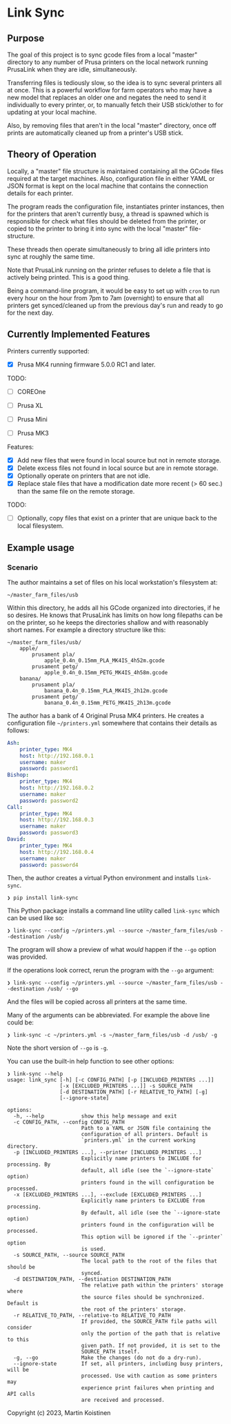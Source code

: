 # Link Sync

## Purpose

The goal of this project is to sync gcode files from a local "master" directory
to any number of Prusa printers on the local network running PrusaLink when
they are idle, simultaneously.

Transferring files is tediously slow, so the idea is to sync several printers
all at once. This is a powerful workflow for farm operators who may have a
new model that replaces an older one and negates the need to send it
individually to every printer, or, to manually fetch their USB stick/other
to for updating at your local machine.

Also, by removing files that aren't in the local "master" directory, once off
prints are automatically cleaned up from a printer's USB stick.


## Theory of Operation

Locally, a "master" file structure is maintained containing all the GCode files
required at the target machines. Also, configuration file in either YAML or
JSON format is kept on the local machine that contains the connection details
for each printer.

The program reads the configuration file, instantiates printer instances, then
for the printers that aren't currently busy, a thread is spawned which is
responsible for check what files should be deleted from the printer, or copied
to the printer to bring it into sync with the local "master" file-structure.

These threads then operate simultaneously to bring all idle printers into sync
at roughly the same time.

Note that PrusaLink running on the printer refuses to delete a file that is
actively being printed. This is a good thing.

Being a command-line program, it would be easy to set up with `cron` to run
every hour on the hour from 7pm to 7am (overnight) to ensure that all printers
get synced/cleaned up from the previous day's run and ready to go for the
next day.


## Currently Implemented Features

Printers currently supported:

- [x] Prusa MK4 running firmware 5.0.0 RC1 and later.

TODO:

- [ ] COREOne
- [ ] Prusa XL
- [ ] Prusa Mini
- [ ] Prusa MK3


Features:

- [x] Add new files that were found in local source but not in remote storage.
- [x] Delete excess files not found in local source but are in remote storage.
- [x] Optionally operate on printers that are not idle.
- [x] Replace stale files that have a modification date more recent (> 60 sec.)
      than the same file on the remote storage.

TODO:

- [ ] Optionally, copy files that exist on a printer that are unique back to
      the local filesystem.

## Example usage

### Scenario

The author maintains a set of files on his local workstation's filesystem at:

    ~/master_farm_files/usb

Within this directory, he adds all his GCode organized into directories, if
he so desires. He knows that PrusaLink has limits on how long filepaths can be
on the printer, so he keeps the directories shallow and with reasonably short
names. For example a directory structure like this:

    ~/master_farm_files/usb/
        apple/
            prusament pla/
                apple_0.4n_0.15mm_PLA_MK4IS_4h52m.gcode
            prusament petg/
                apple_0.4n_0.15mm_PETG_MK4IS_4h58m.gcode
        banana/
            prusament pla/
                banana_0.4n_0.15mm_PLA_MK4IS_2h12m.gcode
            prusament petg/
                banana_0.4n_0.15mm_PETG_MK4IS_2h13m.gcode

The author has a bank of 4 Original Prusa MK4 printers. He creates a
configuration file `~/printers.yml` somewhere that contains their details
as follows:

``` yml
Ash:
    printer_type: MK4
    host: http://192.168.0.1
    username: maker
    password: password1
Bishop:
    printer_type: MK4
    host: http://192.168.0.2
    username: maker
    password: password2
Call:
    printer_type: MK4
    host: http://192.168.0.3
    username: maker
    password: password3
David:
    printer_type: MK4
    host: http://192.168.0.4
    username: maker
    password: password4
```

Then, the author creates a virtual Python environment and installs `link-sync`.

    ❯ pip install link-sync

This Python package installs a command line utility called `link-sync` which
can be used like so:

    ❯ link-sync --config ~/printers.yml --source ~/master_farm_files/usb --destination /usb/

The program will show a preview of what *would* happen if the `--go` option was provided.

If the operations look correct, rerun the program with the `--go` argument:

    ❯ link-sync --config ~/printers.yml --source ~/master_farm_files/usb --destination /usb/ --go

And the files will be copied across all printers at the same time.

Many of the arguments can be abbreviated. For example the above line could be:

    ❯ link-sync -c ~/printers.yml -s ~/master_farm_files/usb -d /usb/ -g

Note the short version of `--go` is `-g`.

You can use the built-in help function to see other options:

```
❯ link-sync --help
usage: link_sync [-h] [-c CONFIG_PATH] [-p [INCLUDED_PRINTERS ...]]
                 [-x [EXCLUDED_PRINTERS ...]] -s SOURCE_PATH
                 [-d DESTINATION_PATH] [-r RELATIVE_TO_PATH] [-g]
                 [--ignore-state]

options:
  -h, --help            show this help message and exit
  -c CONFIG_PATH, --config CONFIG_PATH
                        Path to a YAML or JSON file containing the
                        configuration of all printers. Default is
                        `printers.yml` in the current working directory.
  -p [INCLUDED_PRINTERS ...], --printer [INCLUDED_PRINTERS ...]
                        Explicitly name printers to INCLUDE for processing. By
                        default, all idle (see the `--ignore-state` option)
                        printers found in the will configuration be processed.
  -x [EXCLUDED_PRINTERS ...], --exclude [EXCLUDED_PRINTERS ...]
                        Explicitly name printers to EXCLUDE from processing.
                        By default, all idle (see the `--ignore-state option)
                        printers found in the configuration will be processed.
                        This option will be ignored if the `--printer` option
                        is used.
  -s SOURCE_PATH, --source SOURCE_PATH
                        The local path to the root of the files that should be
                        synced.
  -d DESTINATION_PATH, --destination DESTINATION_PATH
                        The relative path within the printers' storage where
                        the source files should be synchronized. Default is
                        the root of the printers' storage.
  -r RELATIVE_TO_PATH, --relative-to RELATIVE_TO_PATH
                        If provided, the SOURCE_PATH file paths will consider
                        only the portion of the path that is relative to this
                        given path. If not provided, it is set to the
                        SOURCE_PATH itself.
  -g, --go              Make the changes (do not do a dry-run).
  --ignore-state        If set, all printers, including busy printers, will be
                        processed. Use with caution as some printers may
                        experience print failures when printing and API calls
                        are received and processed.
```


Copyright (c) 2023, Martin Koistinen
